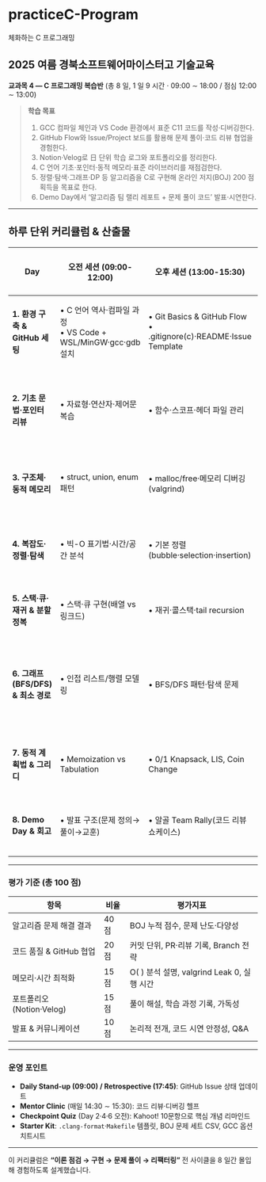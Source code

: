 # practiceC-Program
체화하는 C 프로그래밍

## 2025 여름 경북소프트웨어마이스터고 기술교육

**교과목 4 ― C 프로그래밍 복습반** (총 8 일, 1 일 9 시간 · 09:00 ∼ 18:00 / 점심 12:00 ∼ 13:00)

> **학습 목표**
>
> 1. GCC 컴파일 체인과 VS Code 환경에서 표준 C11 코드를 작성·디버깅한다.
> 2. GitHub Flow와 Issue/Project 보드를 활용해 문제 풀이·코드 리뷰 협업을 경험한다.
> 3. Notion·Velog로 日 단위 학습 로그와 포트폴리오를 정리한다.
> 4. C 언어 기초·포인터·동적 메모리·표준 라이브러리를 재점검한다.
> 5. 정렬·탐색·그래프·DP 등 알고리즘을 C로 구현해 온라인 저지(BOJ) 200 점 획득을 목표로 한다.
> 6. Demo Day에서 ‘알고리즘 팀 랠리 레포트 + 문제 풀이 코드’ 발표·시연한다.

---

## 하루 단위 커리큘럼 & 산출물

| Day                         | 오전 세션 (09:00-12:00)                                  | 오후 세션 (13:00-15:30)                                                 | 심화/실습 (15:30-18:00)                          | 당일 산출물·체크포인트                                       |
| --------------------------- | ---------------------------------------------------- | ------------------------------------------------------------------- | -------------------------------------------- | -------------------------------------------------- |
| **1. 환경 구축 & GitHub 세팅**    | • C 언어 역사·컴파일 과정<br>• VS Code + WSL/MinGW·gcc·gdb 설치 | • Git Basics & GitHub Flow<br>• .gitignore(c)·README·Issue Template | • “Hello, 경북SW!” 프로그램 → PR 머지                | ✔ 개인/팀 Repo·Project 보드 생성<br>✔ Notion 학습 노트 템플릿 발행 |
| **2. 기초 문법·포인터 리뷰**         | • 자료형·연산자·제어문 복습                                     | • 함수·스코프·헤더 파일 관리                                                   | • 포인터·배열·문자열 핸들링 실습(문자열 뒤집기, strncpy)        | ✔ Velog 글 1: “C 복습 Day 2”                          |
| **3. 구조체·동적 메모리**           | • struct, union, enum 패턴                             | • malloc/free·메모리 디버깅(valgrind)                                     | • 단일·이중 연결 리스트 구현 & 테스트 코드                   | ✔ PR 리뷰 1건 이상<br>✔ Leak 0 Bytes 확인                 |
| **4. 복잡도·정렬·탐색**            | • 빅-O 표기법·시간/공간 분석                                   | • 기본 정렬(bubble·selection·insertion)                                 | • 고급 정렬(merge, quick) → 벽시계 최적화              | ✔ BOJ 2750·2751·11728 통과                           |
| **5. 스택·큐·재귀 & 분할정복**       | • 스택·큐 구현(배열 vs 링크드)                                 | • 재귀·콜스택·tail recursion                                             | • 하노이 탑, 순열 생성기 코딩                           | ✔ Code Coverage > 85 %                             |
| **6. 그래프(BFS/DFS) & 최소 경로** | • 인접 리스트/행렬 모델링                                      | • BFS/DFS 패턴·탐색 문제                                                  | • Dijkstra vs SPFA, Union-Find MST (프림/크루스칼) | ✔ BOJ 1260·2606·1753 통과                            |
| **7. 동적 계획법 & 그리디**         | • Memoization vs Tabulation                          | • 0/1 Knapsack, LIS, Coin Change                                    | • 그리디 전략(활동 선택, 회의실 배정)                      | ✔ 팀별 ‘Hard DP’ 1문제 해설 Velog                        |
| **8. Demo Day & 회고**        | • 발표 구조(문제 정의→풀이→교훈)                                 | • 알골 Team Rally(코드 리뷰 쇼케이스)                                         | • 360° 피드백·차후 학습 로드맵 도출                      | ✔ 최종 Tag v1.0 + 발표 슬라이드<br>✔ Notion 포트폴리오 완성       |

---

### 평가 기준 (총 100 점)

| 항목                  | 비율   | 평가지표                               |
| ------------------- | ---- | ---------------------------------- |
| 알고리즘 문제 해결 결과       | 40 점 | BOJ 누적 점수, 문제 난도·다양성               |
| 코드 품질 & GitHub 협업   | 20 점 | 커밋 단위, PR·리뷰 기록, Branch 전략         |
| 메모리·시간 최적화          | 15 점 | O( ) 분석 설명, valgrind Leak 0, 실행 시간 |
| 포트폴리오(Notion·Velog) | 15 점 | 풀이 해설, 학습 과정 기록, 가독성               |
| 발표 & 커뮤니케이션         | 10 점 | 논리적 전개, 코드 시연 안정성, Q\&A            |

---

### 운영 포인트

* **Daily Stand-up (09:00) / Retrospective (17:45)**: GitHub Issue 상태 업데이트
* **Mentor Clinic** (매일 14:30 ∼ 15:30): 코드 리뷰·디버깅 헬프
* **Checkpoint Quiz** (Day 2·4·6 오전): Kahoot! 10문항으로 핵심 개념 리마인드
* **Starter Kit**: `.clang-format`·`Makefile` 템플릿, BOJ 문제 세트 CSV, GCC 옵션 치트시트

---

이 커리큘럼은 **“이론 점검 → 구현 → 문제 풀이 → 리팩터링”** 전 사이클을 8 일간 몰입해 경험하도록 설계했습니다.
